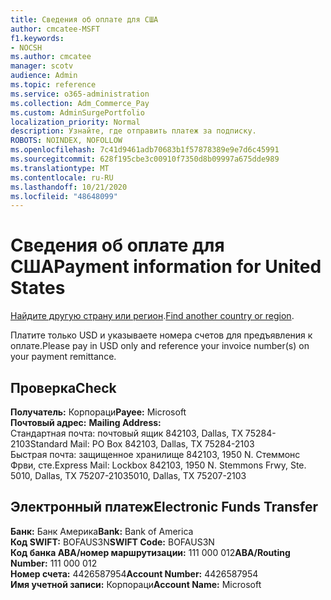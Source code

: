 ```yaml
---
title: Сведения об оплате для США
author: cmcatee-MSFT
f1.keywords:
- NOCSH
ms.author: cmcatee
manager: scotv
audience: Admin
ms.topic: reference
ms.service: o365-administration
ms.collection: Adm_Commerce_Pay
ms.custom: AdminSurgePortfolio
localization_priority: Normal
description: Узнайте, где отправить платеж за подписку.
ROBOTS: NOINDEX, NOFOLLOW
ms.openlocfilehash: 7c41d9461adb70683b1f57878389e9e7d6c45991
ms.sourcegitcommit: 628f195cbe3c00910f7350d8b09997a675dde989
ms.translationtype: MT
ms.contentlocale: ru-RU
ms.lasthandoff: 10/21/2020
ms.locfileid: "48648099"
---
```

# <a name="payment-information-for-united-states"></a><span data-ttu-id="f6f71-103">Сведения об оплате для США</span><span class="sxs-lookup"><span data-stu-id="f6f71-103">Payment information for United States</span></span>

<span data-ttu-id="f6f71-104">[Найдите другую страну или регион](../billing-and-payments/pay-for-your-subscription.md).</span><span class="sxs-lookup"><span data-stu-id="f6f71-104">[Find another country or region](../billing-and-payments/pay-for-your-subscription.md).</span></span>

<span data-ttu-id="f6f71-105">Платите только USD и указываете номера счетов для предъявления к оплате.</span><span class="sxs-lookup"><span data-stu-id="f6f71-105">Please pay in USD only and reference your invoice number(s) on your payment remittance.</span></span>

## <a name="check"></a><span data-ttu-id="f6f71-106">Проверка</span><span class="sxs-lookup"><span data-stu-id="f6f71-106">Check</span></span>

<span data-ttu-id="f6f71-107">**Получатель:** Корпораци</span><span class="sxs-lookup"><span data-stu-id="f6f71-107">**Payee:** Microsoft</span></span>  
<span data-ttu-id="f6f71-108">**Почтовый адрес:** </span><span class="sxs-lookup"><span data-stu-id="f6f71-108">**Mailing Address:** </span></span>  
<span data-ttu-id="f6f71-109">Стандартная почта: почтовый ящик 842103, Dallas, TX 75284-2103</span><span class="sxs-lookup"><span data-stu-id="f6f71-109">Standard Mail: PO Box 842103, Dallas, TX 75284-2103</span></span>  
<span data-ttu-id="f6f71-110">Быстрая почта: защищенное хранилище 842103, 1950 N. Стеммонс Фрви, сте.</span><span class="sxs-lookup"><span data-stu-id="f6f71-110">Express Mail: Lockbox 842103, 1950 N. Stemmons Frwy, Ste.</span></span> <span data-ttu-id="f6f71-111">5010, Dallas, TX 75207-2103</span><span class="sxs-lookup"><span data-stu-id="f6f71-111">5010, Dallas, TX 75207-2103</span></span>

## <a name="electronic-funds-transfer"></a><span data-ttu-id="f6f71-112">Электронный платеж</span><span class="sxs-lookup"><span data-stu-id="f6f71-112">Electronic Funds Transfer</span></span>

<span data-ttu-id="f6f71-113">**Банк:** Банк Америка</span><span class="sxs-lookup"><span data-stu-id="f6f71-113">**Bank:** Bank of America</span></span>  
<span data-ttu-id="f6f71-114">**Код SWIFT:** BOFAUS3N</span><span class="sxs-lookup"><span data-stu-id="f6f71-114">**SWIFT Code:** BOFAUS3N</span></span>  
<span data-ttu-id="f6f71-115">**Код банка ABA/номер маршрутизации:** 111 000 012</span><span class="sxs-lookup"><span data-stu-id="f6f71-115">**ABA/Routing Number:** 111 000 012</span></span>  
<span data-ttu-id="f6f71-116">**Номер счета:** 4426587954</span><span class="sxs-lookup"><span data-stu-id="f6f71-116">**Account Number:** 4426587954</span></span>  
<span data-ttu-id="f6f71-117">**Имя учетной записи:** Корпораци</span><span class="sxs-lookup"><span data-stu-id="f6f71-117">**Account Name:** Microsoft</span></span>  